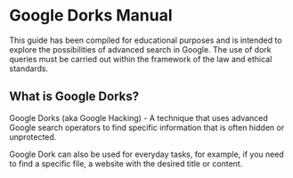 
# Google Dorks Manual

This guide has been compiled for educational purposes and is intended to explore the possibilities of advanced search in Google. The use of dork queries must be carried out within the framework of the law and ethical standards.

## What is Google Dorks?
Google Dorks (aka Google Hacking) - A technique that uses advanced Google search operators to find specific information that is often hidden or unprotected.

Google Dork can also be used for everyday tasks, for example, if you need to find a specific file, a website with the desired title or content.
